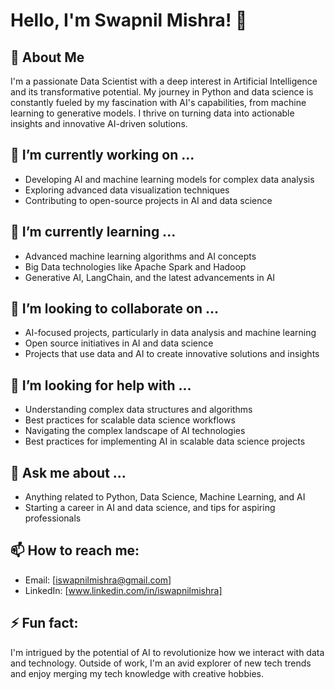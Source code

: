 # Hello, I'm Swapnil Mishra! 👋

## 🚀 About Me
I'm a passionate Data Scientist with a deep interest in Artificial Intelligence and its transformative potential.
My journey in Python and data science is constantly fueled by my fascination with AI's capabilities, from machine learning to generative models.
I thrive on turning data into actionable insights and innovative AI-driven solutions.

## 🔭 I’m currently working on ...
- Developing AI and machine learning models for complex data analysis
- Exploring advanced data visualization techniques
- Contributing to open-source projects in AI and data science

## 🌱 I’m currently learning ...
- Advanced machine learning algorithms and AI concepts
- Big Data technologies like Apache Spark and Hadoop
- Generative AI, LangChain, and the latest advancements in AI

## 👯 I’m looking to collaborate on ...
- AI-focused projects, particularly in data analysis and machine learning
- Open source initiatives in AI and data science
- Projects that use data and AI to create innovative solutions and insights

## 🤔 I’m looking for help with ...
- Understanding complex data structures and algorithms
- Best practices for scalable data science workflows
- Navigating the complex landscape of AI technologies
- Best practices for implementing AI in scalable data science projects

## 💬 Ask me about ...
- Anything related to Python, Data Science, Machine Learning, and AI
- Starting a career in AI and data science, and tips for aspiring professionals

## 📫 How to reach me: 
- Email: [iswapnilmishra@gmail.com]
- LinkedIn: [www.linkedin.com/in/iswapnilmishra]

## ⚡ Fun fact: 
I'm intrigued by the potential of AI to revolutionize how we interact with data and technology.
Outside of work, I'm an avid explorer of new tech trends and enjoy merging my tech knowledge with creative hobbies.

<!---
datawizswap/datawizswap is a ✨ special ✨ repository because its `README.md` (this file) appears on your GitHub profile.
You can click the Preview link to take a look at your changes.
--->

